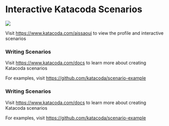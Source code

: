 # Interactive Katacoda Scenarios

[![](http://shields.katacoda.com/katacoda/aissaoui/count.svg)](https://www.katacoda.com/aissaoui "Get your profile on Katacoda.com")

Visit https://www.katacoda.com/aissaoui to view the profile and interactive scenarios

### Writing Scenarios
Visit https://www.katacoda.com/docs to learn more about creating Katacoda scenarios

For examples, visit https://github.com/katacoda/scenario-example


### Writing Scenarios
Visit https://www.katacoda.com/docs to learn more about creating Katacoda scenarios

For examples, visit https://github.com/katacoda/scenario-example
